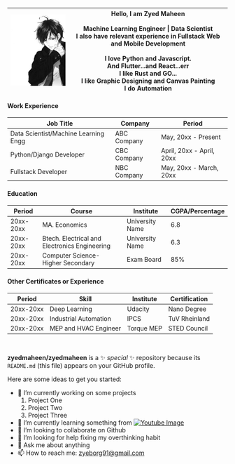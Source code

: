 |  ![](https://github.com/zyedmaheen/zyedmaheen/blob/main/imgtwo.jpeg) | Hello, I am Zyed Maheen <br/><br/>Machine Learning Engineer \| Data Scientist <br/> I also have relevant experience in Fullstack Web and Mobile Development <br/><br/>I love Python and Javascript. <br/>And Flutter...and React...err<br/> I like Rust and GO... <br/> I like Graphic Designing and Canvas Painting <br/> I do Automation | 
|---|---|

#### Work Experience
| Job Title |Company| Period |
|---|---|---|
| Data Scientist/Machine Learning Engg| ABC Company| May, 20xx - Present| 
|Python/Django Developer| CBC Company | April, 20xx - April, 20xx | 
|Fullstack Developer| NBC Company | May, 20xx - March, 20xx|

#### Education
| Period |Course| Institute |CGPA/Percentage|
|---|---|---|---|
|20xx-20xx| MA. Economics | University Name | 6.8 |
|20xx-20xx| Btech. Electrical and Electronics Engineering | University Name | 6.3|
|20xx-20xx| Computer Science- Higher Secondary | Exam Board| 85% |


#### Other Certificates or Experience
| Period |Skill| Institute |Certification|
|---|---|---|---|
|20xx-20xx| Deep Learning | Udacity |  Nano Degree |
|20xx-20xx| Industrial Automation| IPCS | TuV Rheinland |
|20xx-20xx| MEP and HVAC Engineer | Torque MEP | STED Council |
<br/>


**zyedmaheen/zyedmaheen** is a ✨ _special_ ✨ repository because its `README.md` (this file) appears on your GitHub profile.

Here are some ideas to get you started:

- 🔭 I’m currently working on some projects
  1. Project One
  2. Project Two
  3. Project Three
- 🌱 I’m currently learning something from
[![Youtube Image]()](https://www.youtube.com/channel/UCbp3RDwKGt3PatrF0lzO_nw)
- 👯 I’m looking to collaborate on Github
- 🤔 I’m looking for help fixing my overthinking habit
- 💬 Ask me about anything
- 📫 How to reach me: zyeborg91@gmail.com

